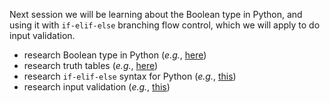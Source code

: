 Next session we will be learning about the Boolean type in Python, and using it
with `if-elif-else` branching flow control, which we will apply to do input
validation.

 - research Boolean type in Python (*e.g.*, [here](https://docs.python.org/3.4/library/stdtypes.html))
 - research truth tables (*e.g.*, [here](http://en.wikipedia.org/wiki/Truth_table))
 - research `if-elif-else` syntax for Python
 (*e.g.*, [this](http://www.java2s.com/Code/Python/Language-Basics/If.htm))
 - research input validation
 (*e.g.*, [this](http://openbookproject.net/pybiblio/tips/wilson/validating.php))
